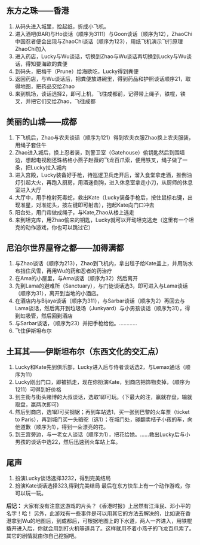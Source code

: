 ## 东方之珠——香港

1. 从码头进入城里，捡起纸，折成小飞机。
2. 进入酒吧(BAR)与Ho谈话（顺序为3111）与Goon谈话（顺序为12），ZhaoChi中国忍者便会出现与ZhaoChi谈话（顺序为123），用纸飞机演示飞行原理ZhaoChi加入
3. 进入药店，Lucky与Wu谈话，切换到Zhao与Wu谈话再切换到Lucky与Wu谈话，得知要海欧的粪便
4. 到码头，把梅干（Prune）给海欧吃，Lucky得到粪便
5. 返回药店，与Wu谈话后，把粪便放进碗里，得到药品和护照谈话顺序21，取得地图，把药品交给Zhao
6. 来到机场，谈话选择2，即可上机，飞往成都前，记得带上绳子，铁棍，铁叉，并把它们交给Zhao，飞往成都

## 美丽的山城——成都

1. 下飞机后，Zhao与农夫谈话（顺序为121）得到农夫衣服Zhao换上农夫服装，用绳子套住牛
2. Zhao进入城后，换上忍者装，到警卫室（Gatehouse）偷钥匙然后到围墙边，想起电视剧还珠格格小燕子赵薇的飞龙百爪索，便用铁叉，绳子做了一条，把Lucky拉入城内
3. 进入宫殿，Lucky装备好手枪，待巡逻卫兵走开后，溜入食堂拿走酒，推倒油灯引起大火，再跑入厨房，用酒迷倒狗，进入休息室拿走小刀，从厨师的休息室进入大厅
4. 大厅中，用手枪射死毒蛇，救出Kate（Lucky装备手枪后，按住鼠标右键，出现准星，对准蛇头，按左键即可射击），抱起Kate向门口冲去
5. 阳台处，用门帘做成绳子，与Kate,Zhao从楼上逃走
6. 来到坦克库，用Zhao偷来的钥匙，Lucky就可以开动坦克逃走（这里有一个坦克的动作游戏，你也可以跳过它）

## 尼泊尔世界屋脊之都——加得满都

1. 与Zhao谈话（顺序为213），Zhao到飞机内，拿出毯子给Kate盖上，并用防水布挡住风雪，再用Wu的药和忍者的药治疗
2. 在Ama的小屋里，与Ama谈话（顺序为32）然后离开
3. 先到Lama的避难所（Sanctuary），与门徒谈话选3，即可进入与Lama谈话（顺序为31），离开到当地的小酒店。
4. 在酒店内与Bijaya谈话（顺序为311），与Sarbar谈话（顺序为2）再回去与Lama谈话，然后离开到垃圾场（Junkyard）与小男孩谈话（顺序为31），得到虹吸管，然后回到酒店
5. 与Sarbar谈话，（顺序为23）并把手枪给他。…………
6. 飞住伊斯坦布尔

## 土耳其——伊斯坦布尔（东西文化的交汇点）

1. Lucky和Kate先到俱乐部，Lucky进入后与侍者谈话选2，与Lemax通话（顺序为11）
2. Lucky刚出门口，即被抓走，现在你扮演Kate，到商店把饰物卖掉，（顺序为1211）可得到好价格
3. 到主街与街头赌博的大叔谈话，选取1即可玩。（下最大的注，赢就存盘，输就取盘，赢两次即可)
4. 然后到商店，选1即可买钢锯；再到车站选1，买一张到巴黎的火车票（ticket to Paris），再到城门买一头骆驼（选1）；在城门处，碰翻卖桔子小孩的车，向他道歉（顺序为1），得到一朵漂亮的花。
5. 到王宫旁边，与一老女人谈话（顺序为1），把花给她。……救出Lucky后与小男孩的谈话中选22，然后迅速到火车站上车。

## 尾声

1. 扮演Lucky谈话选择3232，得到完美结局
2. 扮演Kate谈话选择323,得到完美结局
最后在东方快车上有一个动作游戏，你可以玩一玩。

**后记：** 大家有没有注意这游戏的片头？《香港时报》上居然有江泽民、邓小平的名字！哈！
另外，此游戏有一些事件是可以用其它的方法去解决的，比如说在香港拿到Wu的地图后，到成都后，可根据地图上的下水道，两人一齐进入，用铁棍撬开进入后，你就会用到打火机等道具了。这样就用不着小燕子的飞龙百爪索了。其它的剧情就由你自己挖掘吧。
